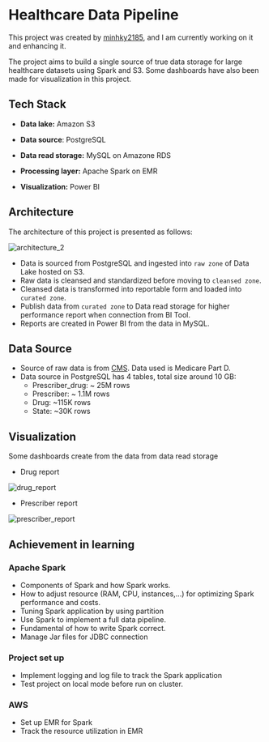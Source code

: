 # Healthcare Data Pipeline
This project was created by [minhky2185](https://github.com/minhky2185), and I am currently working on it and enhancing it.

The project aims to build a single source of true data storage for large healthcare datasets using Spark and S3. Some dashboards have also been made for visualization in this project.



## **Tech Stack**

- **Data lake:** Amazon S3

- **Data source**: PostgreSQL

- **Data read storage:** MySQL on Amazone RDS

- **Processing layer:** Apache Spark on EMR

- **Visualization:** Power BI


## **Architecture**
The architecture of this project is presented as follows:

![architecture_2](https://github.com/minhky2185/healthcare_data_pipeline/blob/main/images/architecture_2.png)

- Data is sourced from PostgreSQL and ingested into `raw zone` of Data Lake hosted on S3.
- Raw data is cleansed and standardized before moving to `cleansed zone`.
- Cleansed data is transformed into reportable form and loaded into `curated zone`. 
- Publish data from `curated zone` to Data read storage for higher performance report when connection from BI Tool.
- Reports are created in Power BI from the data in MySQL.


## **Data Source**
- Source of raw data is from [CMS](https://data.cms.gov/provider-summary-by-type-of-service). Data used is Medicare Part D.
- Data source in PostgreSQL has 4 tables, total size around 10 GB:
    - Prescriber_drug: ~ 25M rows
    - Prescriber: ~ 1.1M rows
    - Drug: ~115K rows
    - State: ~30K rows
## **Visualization**
Some dashboards create from the data from data read storage
- Drug report

![drug_report](https://github.com/minhky2185/healthcare_data_pipeline/blob/main/images/drug_report.png)

- Prescriber report

![prescriber_report](https://github.com/minhky2185/healthcare_data_pipeline/blob/main/images/prescriber_report.png)

## **Achievement in learning**
### Apache Spark
- Components of Spark and how Spark works.
- How to adjust resource (RAM, CPU, instances,...) for optimizing Spark performance and costs.
- Tuning Spark application by using partition
- Use Spark to implement a full data pipeline.
- Fundamental of how to write Spark correct.
- Manage Jar files for JDBC connection
### Project set up
- Implement logging and log file to track the Spark application
- Test project on local mode before run on cluster.
### AWS
- Set up EMR for Spark
- Track the resource utilization in EMR
